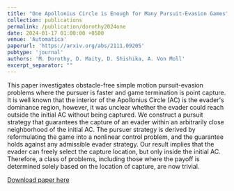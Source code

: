 ```yaml
---
title: "One Apollonius Circle is Enough for Many Pursuit-Evasion Games"
collection: publications
permalink: /publication/dorothy2024one
date: 2024-01-17 01:00:00 +0500
venue: 'Automatica'
paperurl: 'https://arxiv.org/abs/2111.09205'
pubtype: 'journal'
authors: 'M. Dorothy, D. Maity, D. Shishika, A. Von Moll'
excerpt_separator: ""
---
```

This paper investigates obstacle-free simple motion pursuit-evasion problems where the pursuer is faster and game termination is point capture. It is well known that the interior of the Apollonius Circle (AC) is the evader&apos;s dominance region, however, it was unclear whether the evader could reach outside the initial AC without being captured. We construct a pursuit strategy that guarantees the capture of an evader within an arbitrarily close neighborhood of the initial AC. The pursuer strategy is derived by reformulating the game into a nonlinear control problem, and the guarantee holds against any admissible evader strategy. Our result implies that the evader can freely select the capture location, but only inside the initial AC. Therefore, a class of problems, including those where the payoff is determined solely based on the location of capture, are now trivial.

[Download paper here](https://arxiv.org/abs/2111.09205)
